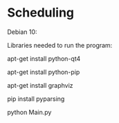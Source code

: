 # Scheduling

Debian 10:

Libraries needed to run the program:

apt-get install python-qt4

apt-get install python-pip

apt-get install graphviz

pip install pyparsing

python Main.py
